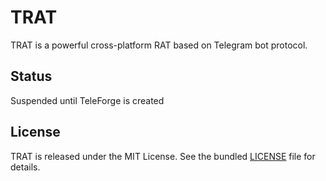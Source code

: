 # TRAT

TRAT is a powerful cross-platform RAT based on Telegram bot protocol.

## Status

Suspended until TeleForge is created

## License

TRAT is released under the MIT License. See the bundled [LICENSE](LICENSE) file for details.